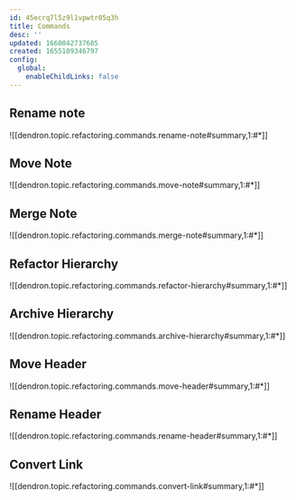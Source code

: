 ```yaml
---
id: 45ecrq7l5z9l1vpwtr05q3h
title: Commands
desc: ''
updated: 1660042737685
created: 1655109346797
config:
  global:
    enableChildLinks: false
---
```


## Rename note

![[dendron.topic.refactoring.commands.rename-note#summary,1:#*]]

## Move Note

![[dendron.topic.refactoring.commands.move-note#summary,1:#*]]

## Merge Note

![[dendron.topic.refactoring.commands.merge-note#summary,1:#*]]

## Refactor Hierarchy

![[dendron.topic.refactoring.commands.refactor-hierarchy#summary,1:#*]]

## Archive Hierarchy

![[dendron.topic.refactoring.commands.archive-hierarchy#summary,1:#*]]

## Move Header

![[dendron.topic.refactoring.commands.move-header#summary,1:#*]]

## Rename Header

![[dendron.topic.refactoring.commands.rename-header#summary,1:#*]]

## Convert Link

![[dendron.topic.refactoring.commands.convert-link#summary,1:#*]]
